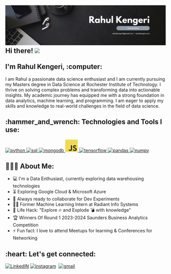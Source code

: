 <h2 align="left">
 <abc>
   <img src="https://github.com/ruby4785/ruby4785/blob/main/banner.png" alt="Banner">
  <br>Hi there! <img src="https://user-images.githubusercontent.com/42378118/110234147-e3259600-7f4e-11eb-95be-0c4047144dea.gif" width="30"><br>
  <br> I'm Rahul Kengeri, :computer:<br>
 </abc>
</h2> 
I am Rahul a passionate data science enthusiast and I am currently pursuing my Masters degree in Data Science at Rochester Institute of Technology. I thrive on solving complex problems and transforming data into actionable insights. My academic journey has equipped me with a strong foundation in data analytics, machine learning, and programming. I am eager to apply my skills and knowledge to real-world challenges in the field of data science.
<h2 align="left">:hammer_and_wrench: Technologies and Tools I use:</h2>
<p align="left">
    <a href="https://www.w3.org/html/" target="_blank"> <img src="https://cdn.jsdelivr.net/gh/devicons/devicon/icons/python/python-original-wordmark.svg" alt="python" width="40" height="40"/> </a>
    <a href="https://www.w3schools.com/css/" target="_blank"> <img src="https://cdn.jsdelivr.net/gh/devicons/devicon/icons/mysql/mysql-original-wordmark.svg" alt="sql" width="40" height="40"/> </a>
<a href="https://sass-lang.com" target="_blank"> <img src="https://cdn.jsdelivr.net/gh/devicons/devicon/icons/mongodb/mongodb-original-wordmark.svg" alt="mongodb" width="40" height="40"/> </a>
    <a href="https://developer.mozilla.org/en-US/docs/Web/JavaScript" target="_blank"> <img src="https://raw.githubusercontent.com/devicons/devicon/master/icons/javascript/javascript-original.svg" alt="javascript" width="40" height="40"/> </a>
<a href="https://webpack.js.org/" target="_blank"> <img src="https://cdn.jsdelivr.net/gh/devicons/devicon/icons/tensorflow/tensorflow-original-wordmark.svg" alt="tensorflow" width="40" height="40"/> </a>
<a href="https://reactjs.org/" target="_blank"> <img src="https://cdn.jsdelivr.net/gh/devicons/devicon/icons/pandas/pandas-original-wordmark.svg" alt="pandas" width="40" height="40"/> </a>
<a href="https://www.gatsbyjs.com/" target="_blank"> <img src="https://numpy.org/images/logo.svg" alt="numpy" width="40" height="40"/> </a>
    </p>

<h2 align="left">👨🏻‍💻 About Me:</h2>

- :computer: I'm a Data Enthusiast, currently exploring data warehousing technologies 
- :hourglass_flowing_sand: Exploring Google Cloud & Microsoft Azure
- :rocket: Always ready to collaborate for Dev Experiments
- :man_technologist: Former Machine Learning Intern at Radiant Info Systems 
- :dart: Life Hack: "Explore :fire: and Explode :bomb: with knowledge"
- :trophy: Winners Of Round 1 2023-2024 Saunders Business Analytics Competition
- :zap: Fun fact: I love to attend Meetups for learning & Conferences for Networking<br>

<h2 align="left">:heart: Let's get connected:</h2>

<a href='https://www.linkedin.com/in/rahul-gowda-kk/' target="_blank"><img alt='LinkedIN' src='https://img.shields.io/badge/Rahul_Kengeri-100000?style=for-the-badge&logo=LinkedIN&logoColor=white&labelColor=0072b1&color=0072b1'/></a>
<a href='https://www.instagram.com/rahul.gowda.kk/' target="_blank"><img alt='instagram' src='https://img.shields.io/badge/Rahul_Kengeri-100000?style=for-the-badge&logo=instagram&logoColor=white&labelColor=d62976&color=d62976'/></a>
<a href='rahulkengeri.com' target="_blank"><img alt='' src='https://img.shields.io/badge/rahulkengeri.com-100000?style=for-the-badge&logo=&logoColor=white&labelColor=605E5E&color=605E5E'/></a>
<a href='mailto:rahulkengeri1@gmail.com' target="_blank"><img alt='gmail' src='https://img.shields.io/badge/rahulkengeri1@gmail.com-100000?style=for-the-badge&logo=gmail&logoColor=white&labelColor=FB0000&color=FF0000'/></a>
